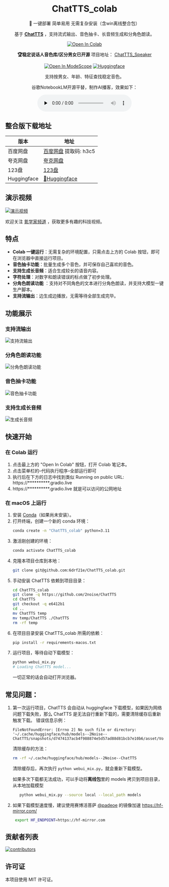 <div align="center">

# ChatTTS_colab

🚀 一键部署 简单易用 无需复杂安装（含win离线整合包）

基于 [**ChatTTS**](https://github.com/2noise/ChatTTS) ，支持流式输出、音色抽卡、长音频生成和分角色朗读。

[![Open In Colab](https://img.shields.io/badge/Open%20In-Colab-orange?style=for-the-badge)](https://colab.research.google.com/github/6drf21e/ChatTTS_colab/blob/main/chattts_webui_mix.ipynb)

**🏆稳定说话人音色库/区分男女已开源**  项目地址： [ChatTTS_Speaker](https://github.com/6drf21e/ChatTTS_Speaker)

[![Open In ModeScope](https://img.shields.io/badge/Open%20In-modelscope-blue?style=for-the-badge)](https://modelscope.cn/studios/ttwwwaa/ChatTTS_Speaker)
[![Huggingface](https://img.shields.io/badge/🤗%20-Spaces-yellow.svg?style=for-the-badge)](https://huggingface.co/spaces/taa/ChatTTS_Speaker)

支持按男女、年龄、特征查找稳定音色。

谷歌NotebookLM开源平替，制作AI播客，效果如下：

<audio id="audio" controls="" preload="none">
      <source id="mp3" src="https://www.bilibili.com/audio/au4555706?type=6">
</audio>
 


</div>

## 整合版下载地址

| 版本          | 地址                                                                         |
|-------------|----------------------------------------------------------------------------|
| 百度网盘        | [百度网盘](https://pan.baidu.com/s/1-hGiPLs6ORM8sZv0xTdxFA?pwd=h3c5) 提取码: h3c5 | 
| 夸克网盘        | [夸克网盘](https://pan.quark.cn/s/c963e147f204)                                | 
| 123盘        | [123盘](https://www.123pan.com/s/Fto1jv-CjUI.html)                          |
| Huggingface | [🤗Huggingface](https://huggingface.co/taa/ChatTTS_colab/tree/main)        |

## 演示视频

[![演示视频](https://img.youtube.com/vi/199fyU7NfUQ/0.jpg)](https://www.youtube.com/watch?v=199fyU7NfUQ)

欢迎关注 [氪学家频道](https://www.youtube.com/@kexue) ，获取更多有趣的科技视频。

## 特点

- **Colab 一键运行**：无需复杂的环境配置，只需点击上方的 Colab 按钮，即可在浏览器中直接运行项目。
- **音色抽卡功能**：批量生成多个音色，并可保存自己喜欢的音色。
- **支持生成长音频**：适合生成较长的语音内容。
- **字符处理**：对数字和朗读错误的标点做了初步处理。
- **分角色朗读功能** ：支持对不同角色的文本进行分角色朗读，并支持大模型一键生产脚本。
- **支持流输出**：边生成边播放，无需等待全部生成完毕。

## 功能展示

### 支持流输出

![支持流输出](assets/shot4.png)

### 分角色朗读功能

![分角色朗读功能](assets/shot3.png)

### 音色抽卡功能

![音色抽卡功能](assets/shot1.png)

### 支持生成长音频

![生成长音频](assets/shot2.png)

## 快速开始

### 在 Colab 运行

1. 点击最上方的 "Open In Colab" 按钮，打开 Colab 笔记本。
2. 点击菜单栏的–代码执行程序–全部运行即可
3. 执行后在下方的日志中找到类似
   Running on public URL: https://**********.gradio.live
4. https://**********.gradio.live 就是可以访问的公网地址

### 在 macOS 上运行

1. 安装 [Conda](https://docs.conda.io/projects/conda/en/latest/user-guide/install/macos.html)（如果尚未安装）。
2. 打开终端，创建一个新的 conda 环境：
   ```bash
   conda create -n "ChatTTS_colab" python=3.11
   ```
3. 激活刚创建的环境：
   ```bash
   conda activate ChatTTS_colab
   ```
3. 克隆本项目仓库到本地：
   ```bash
   git clone git@github.com:6drf21e/ChatTTS_colab.git
   ```
4. 手动安装 ChatTTS 依赖到项目目录：
   ```bash
   cd ChatTTS_colab
   git clone -q https://github.com/2noise/ChatTTS
   cd ChatTTS
   git checkout -q e6412b1
   cd ..
   mv ChatTTS temp
   mv temp/ChatTTS ./ChatTTS
   rm -rf temp
   ```
5. 在项目目录安装 ChatTTS_colab 所需的依赖：
   ```bash
   pip install -r requirements-macos.txt
   ```
6. 运行项目，等待自动下载模型：
   ```bash
   python webui_mix.py
   # Loading ChatTTS model...
   ```
   一切正常的话会自动打开浏览器。

## 常见问题：

1. 第一次运行项目，ChatTTS 会自动从 huggingface 下载模型，如果因为网络问题下载失败，那么 ChatTTS 是无法自行重新下载的，需要清除缓存后重新触发下载。
   错误信息示例：
   ```log
   FileNotFoundError: [Errno 2] No such file or directory: '~/.cache/huggingface/hub/models--2Noise--ChatTTS/snapshots/d7474137acb4f988874e5d57ad88d81bcb7e10b6/asset/Vocos.pt'
   ```
   清除缓存的方法：
   ```bash
   rm -rf ~/.cache/huggingface/hub/models--2Noise--ChatTTS
   ```
   清除缓存后，再次执行 `python webui_mix.py`，就会重新下载模型。

   如果多次下载都无法成功，可以手动将**离线包**里的 models 拷贝到项目目录，从本地加载模型
   ```bash
      python webui_mix.py --source local --local_path models
   ```
2. 如果下载模型速度慢，建议使用赛博活菩萨 [@padeoe](https://github.com/padeoe) 的镜像加速 https://hf-mirror.com/
   ```bash
    export HF_ENDPOINT=https://hf-mirror.com
   ```

## 贡献者列表

[![contributors](https://contrib.rocks/image?repo=6drf21e/ChatTTS_colab)](https://github.com/6drf21e/ChatTTS_colab/graphs/contributors)

## 许可证

本项目使用 MIT 许可证。

